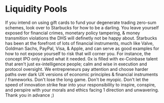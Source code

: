 # Liquidity Pools

If you intend on using gift cards to fund your degenerate trading zero-sum schemes, look over to Starbucks for how to be a darling. You leave yourself exposed for financial crimes, monetary policy tampering, & money transmition violations the DHS will definetly not be happy about. Starbucks has been at the forefront of lots of financial instruments, much like Valve, Goldman Sachs, PayPal, Visa, & Apple, and can serve as good examples for how to not expose yourself to risk that will corner you. For instance, the concept IPO only raised what it needed. 0x is filled with ex-Coinbase talent that aren't just ex-intelligence people; calm and wise in execution and protocol oversight. We entrepreneurs pay attention and choose harder paths over dark UX versions of economic principles & financial instruments / frameworks. Don't lose the long game. Don't be myopic. Don't let the speed of innovation strike fear into your responsibility to inspire, conspire, and perspire with your morals and ethics facing 1 direction and unwavering. Thank you in advance ;)  
